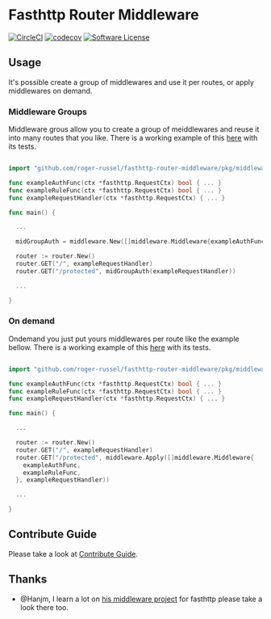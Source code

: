 # Fasthttp Router Middleware

[![CircleCI](https://circleci.com/gh/roger-russel/fasthttp-router-middleware.svg?style=shield)](https://circleci.com/gh/roger-russel/fasthttp-router-middleware) [![codecov](https://codecov.io/gh/roger-russel/fasthttp-router-middleware/branch/master/graph/badge.svg)](https://codecov.io/gh/roger-russel/fasthttp-router-middleware) [![Software License](https://img.shields.io/badge/license-Apache-brightgreen.svg?style=flat-square)](LICENSE.md)

## Usage

It's possible create a group of middlewares and use it per routes, or apply middlewares on demand.

### Middleware Groups

Middleware grous allow you to create a group of meiddlewares and reuse it into many routes that you like.
There is a working example of this [here](https://github.com/roger-russel/fasthttp-router-middleware/blob/master/docs/examples/group) with its tests.

```go

import "github.com/roger-russel/fasthttp-router-middleware/pkg/middleware"

func exampleAuthFunc(ctx *fasthttp.RequestCtx) bool { ... }
func exampleRuleFunc(ctx *fasthttp.RequestCtx) bool { ... }
func exampleRequestHandler(ctx *fasthttp.RequestCtx) { ... }

func main() {

  ...

  midGroupAuth = middleware.New([]middleware.Middleware{exampleAuthFunc, exampleRuleFunc})

  router := router.New()
  router.GET("/", exampleRequestHandler)
  router.GET("/protected", midGroupAuth(exampleRequestHandler))

  ...

}

```

### On demand

Ondemand you just put yours middlewares per route like the example bellow.
There is a working example of this [here](https://github.com/roger-russel/fasthttp-router-middleware/blob/master/docs/examples/ondemand) with its tests.

```go

import "github.com/roger-russel/fasthttp-router-middleware/pkg/middleware"

func exampleAuthFunc(ctx *fasthttp.RequestCtx) bool { ... }
func exampleRuleFunc(ctx *fasthttp.RequestCtx) bool { ... }
func exampleRequestHandler(ctx *fasthttp.RequestCtx) { ... }

func main() {

  ...

  router := router.New()
  router.GET("/", exampleRequestHandler)
  router.GET("/protected", middleware.Apply([]middleware.Middleware{
    exampleAuthFunc,
    exampleRuleFunc,
  }, exampleRequestHandler))

  ...

}

```

## Contribute Guide

Please take a look at [Contribute Guide](https://github.com/roger-russel/fasthttp-router-middleware/blob/master/docs/contributing.md).

## Thanks

* @Hanjm, I learn a lot on [his middleware project](https://github.com/hanjm/fasthttpmiddleware) for fasthttp please take a look there too.

